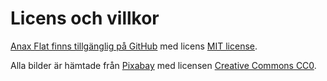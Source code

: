Licens och villkor
==============================================

[Anax Flat finns tillgänglig på GitHub](https://github.com/canax/anax-flat) med licens [MIT license](https://github.com/canax/anax-flat/blob/master/LICENSE).

Alla bilder är hämtade från [Pixabay](https://pixabay.com) med licensen [Creative Commons CC0](https://pixabay.com/service/terms/#usage).
